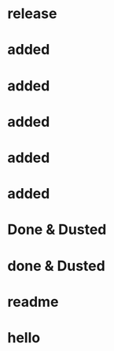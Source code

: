 # release

# added

# added

# added

# added

# added

# Done & Dusted

# done & Dusted

# readme

# hello
